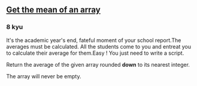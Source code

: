 <h2><a href=https://www.codewars.com/kata/563e320cee5dddcf77000158/train/csharp target="_blank">Get the mean of an array</a></h2><h3>8 kyu</h3><p>It's the academic year's end, fateful moment of your school report.The averages must be calculated. All the students come to you and entreat you to calculate their average for them.Easy ! You just need to write a script.</p><p>Return the average of the given array rounded <strong>down</strong> to its nearest integer.</p><p>The array will never be empty.</p>